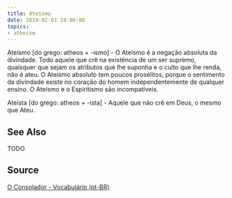 ```yaml
---
title: Ateísmo
date: 2019-02-01 19:00:00
topics:
- atheism
---
```


Ateísmo [do grego: atheos + -ismo] - O Ateísmo é a negação absoluta da divindade. Todo aquele que crê na existência de um ser supremo, quaisquer que sejam os atributos que lhe suponha e o culto que lhe renda, não é ateu. O Ateísmo absoluto tem poucos prosélitos, porque o sentimento da divindade existe no coração do homem independentemente de qualquer ensino. O Ateísmo e o Espiritismo são incompatíveis.

Ateísta [do grego: atheos + -ista] - Aquele que não crê em Deus, o mesmo que Ateu.

## See Also
TODO

## Source
[O Consolador - Vocabulário (pt-BR)](http://www.oconsolador.com.br/linkfixo/vocabulario/principal.html)
